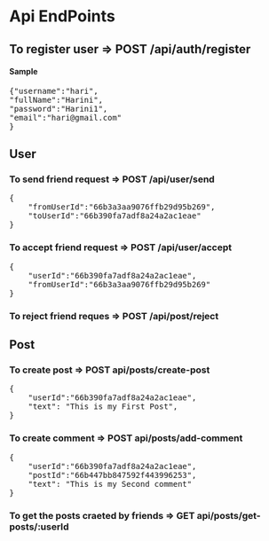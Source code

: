 # Api EndPoints

## To register user => POST /api/auth/register

#### Sample

<pre>{"username":"hari",
"fullName":"Harini",
"password":"Harini1",
"email":"hari@gmail.com"
}</pre>

## User

### To send friend request => POST /api/user/send

<pre>{
    "fromUserId":"66b3a3aa9076ffb29d95b269",
    "toUserId":"66b390fa7adf8a24a2ac1eae"
}</pre>

### To accept friend request => POST /api/user/accept
<pre>
{
    "userId":"66b390fa7adf8a24a2ac1eae",
    "fromUserId":"66b3a3aa9076ffb29d95b269"
}</pre>

### To reject friend reques => POST /api/post/reject

## Post

### To create post => POST api/posts/create-post

<pre>{
    "userId":"66b390fa7adf8a24a2ac1eae",
    "text": "This is my First Post",
}</pre>

### To create comment => POST api/posts/add-comment
<pre>{
    "userId":"66b390fa7adf8a24a2ac1eae",
    "postId":"66b447bb847592f443996253",
    "text": "This is my Second comment"
}</pre>


### To get the posts craeted by friends => GET api/posts/get-posts/:userId